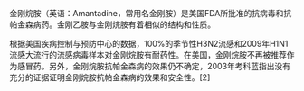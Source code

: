 金刚烷胺（英语：Amantadine，常用名金刚胺）是美国FDA所批准的抗病毒和抗帕金森病药。金刚乙胺与金刚烷胺有着相似的结构和性质。

根据美国疾病控制与预防中心的数据，100%的季节性H3N2流感和2009年H1N1流感大流行的流感病毒样本对金刚烷胺有耐药性。在美国，金刚烷胺不再被推荐作为感冒药。另外，金刚烷胺抗帕金森病的效果仍不确定，2003年考科蓝指出没有充分的证据证明金刚烷胺抗帕金森病的效果和安全性。[2]
